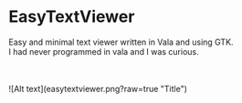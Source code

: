 # EasyTextViewer
Easy and minimal text viewer written in Vala and using GTK.<br>
I had never programmed in vala and I was curious.

<br>
<br>
![Alt text](easytextviewer.png?raw=true "Title")
